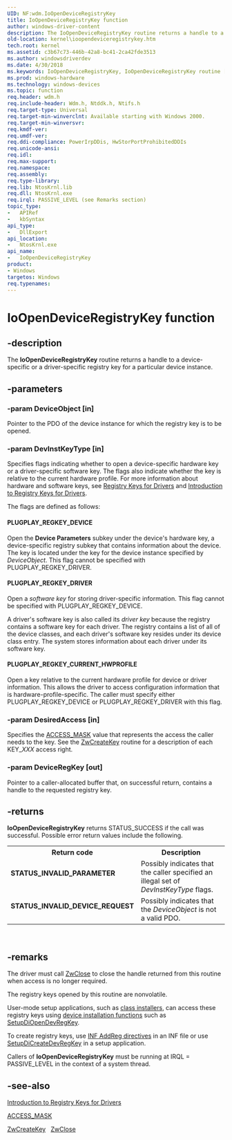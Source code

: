```yaml
---
UID: NF:wdm.IoOpenDeviceRegistryKey
title: IoOpenDeviceRegistryKey function
author: windows-driver-content
description: The IoOpenDeviceRegistryKey routine returns a handle to a device-specific or a driver-specific registry key for a particular device instance.
old-location: kernel\ioopendeviceregistrykey.htm
tech.root: kernel
ms.assetid: c3b67c73-446b-42a8-bc41-2ca42fde3513
ms.author: windowsdriverdev
ms.date: 4/30/2018
ms.keywords: IoOpenDeviceRegistryKey, IoOpenDeviceRegistryKey routine [Kernel-Mode Driver Architecture], k104_7b6ab819-56e3-4d4a-956a-51e4a83300f0.xml, kernel.ioopendeviceregistrykey, wdm/IoOpenDeviceRegistryKey
ms.prod: windows-hardware
ms.technology: windows-devices
ms.topic: function
req.header: wdm.h
req.include-header: Wdm.h, Ntddk.h, Ntifs.h
req.target-type: Universal
req.target-min-winverclnt: Available starting with Windows 2000.
req.target-min-winversvr: 
req.kmdf-ver: 
req.umdf-ver: 
req.ddi-compliance: PowerIrpDDis, HwStorPortProhibitedDDIs
req.unicode-ansi: 
req.idl: 
req.max-support: 
req.namespace: 
req.assembly: 
req.type-library: 
req.lib: NtosKrnl.lib
req.dll: NtosKrnl.exe
req.irql: PASSIVE_LEVEL (see Remarks section)
topic_type:
-	APIRef
-	kbSyntax
api_type:
-	DllExport
api_location:
-	NtosKrnl.exe
api_name:
-	IoOpenDeviceRegistryKey
product:
- Windows
targetos: Windows
req.typenames: 
---
```


# IoOpenDeviceRegistryKey function


## -description


The <b>IoOpenDeviceRegistryKey</b> routine returns a handle to a device-specific or a driver-specific registry key for a particular device instance. 


## -parameters




### -param DeviceObject [in]

Pointer to the PDO of the device instance for which the registry key is to be opened.


### -param DevInstKeyType [in]

Specifies flags indicating whether to open a device-specific hardware key or a driver-specific software key. The flags also indicate whether the key is relative to the current hardware profile. For more information about hardware and software keys, see [Registry Keys for Drivers](https://docs.microsoft.com/windows-hardware/drivers/install/overview-of-registry-trees-and-keys) and [Introduction to Registry Keys for Drivers](https://docs.microsoft.com/windows-hardware/drivers/wdf/introduction-to-registry-keys-for-drivers).

The flags are defined as follows:





#### PLUGPLAY_REGKEY_DEVICE

Open the <b>Device Parameters</b> subkey under the device's hardware key, a device-specific registry subkey that contains information about the device. The key is located under the key for the device instance specified by *DeviceObject*. This flag cannot be specified with PLUGPLAY_REGKEY_DRIVER.



#### PLUGPLAY_REGKEY_DRIVER

Open a *software key* for storing driver-specific information. This flag cannot be specified with PLUGPLAY_REGKEY_DEVICE.

A driver's software key is also called its *driver key* because the registry contains a software key for each driver. The registry contains a list of all of the device classes, and each driver's software key resides under its device class entry. The system stores information about each driver under its software key.

#### PLUGPLAY_REGKEY_CURRENT_HWPROFILE

Open a key relative to the current hardware profile for device or driver information. This allows the driver to access configuration information that is hardware-profile-specific. The caller must specify either PLUGPLAY_REGKEY_DEVICE or PLUGPLAY_REGKEY_DRIVER with this flag. 


### -param DesiredAccess [in]

Specifies the [ACCESS_MASK](https://docs.microsoft.com/windows-hardware/drivers/kernel/access-mask) value that represents the access the caller needs to the key. See the [ZwCreateKey](https://docs.microsoft.com/windows-hardware/drivers/ddi/content/wdm/nf-wdm-zwcreatekey) routine for a description of each KEY_*XXX* access right.


### -param DeviceRegKey [out]

Pointer to a caller-allocated buffer that, on successful return, contains a handle to the requested registry key. 


## -returns

**IoOpenDeviceRegistryKey** returns STATUS_SUCCESS if the call was successful. Possible error return values include the following.

<table>
<tr>
<th>Return code</th>
<th>Description</th>
</tr>
<tr>
<td width="40%">
<dl>
<dt><b>STATUS_INVALID_PARAMETER</b></dt>
</dl>
</td>
<td width="60%">
Possibly indicates that the caller specified an illegal set of <i>DevInstKeyType</i> flags.

</td>
</tr>
<tr>
<td width="40%">
<dl>
<dt><b>STATUS_INVALID_DEVICE_REQUEST</b></dt>
</dl>
</td>
<td width="60%">
Possibly indicates that the <i>DeviceObject</i> is not a valid PDO.

</td>
</tr>
</table>
 




## -remarks



The driver must call [ZwClose](https://docs.microsoft.com/windows-hardware/drivers/ddi/content/wdm/nf-wdm-zwclose) to close the handle returned from this routine when access is no longer required.

The registry keys opened by this routine are nonvolatile.

User-mode setup applications, such as <a href="https://msdn.microsoft.com/ac439eb8-b491-4215-877d-5ee177fbdb39">class installers</a>, can access these registry keys using <a href="https://msdn.microsoft.com/library/windows/hardware/ff541299">device installation functions</a> such as [SetupDiOpenDevRegKey](https://docs.microsoft.com/windows/desktop/api/setupapi/nf-setupapi-setupdiopendevregkey).

To create registry keys, use <a href="https://docs.microsoft.com/en-us/windows-hardware/drivers/install/inf-addreg-directive">INF AddReg directives</a> in an INF file or use [SetupDiCreateDevRegKey](https://docs.microsoft.com/windows/desktop/api/setupapi/nf-setupapi-setupdicreatedevregkeya) in a setup application.

Callers of **IoOpenDeviceRegistryKey** must be running at IRQL = PASSIVE_LEVEL in the context of a system thread. 




## -see-also

[Introduction to Registry Keys for Drivers](https://docs.microsoft.com/windows-hardware/drivers/wdf/introduction-to-registry-keys-for-drivers)

[ACCESS_MASK](https://docs.microsoft.com/windows-hardware/drivers/kernel/access-mask)

[ZwCreateKey](https://docs.microsoft.com/windows-hardware/drivers/ddi/content/wdm/nf-wdm-zwcreatekey)
 
[ZwClose](https://docs.microsoft.com/windows-hardware/drivers/ddi/content/wdm/nf-wdm-zwclose)
 

